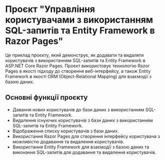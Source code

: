 # Проєкт "Управління користувачами з використанням SQL-запитів та Entity Framework в Razor Pages"
Це приклад проєкту, який демонструє, як додавати та видаляти користувачів з використанням SQL-запитів та Entity Framework в ASP.NET Core Razor Pages. Проєкт використовує технологію Razor Pages в якості підходу до створення веб-інтерфейсу, а також Entity Framework в якості ORM (Object-Relational Mapping) для взаємодії з базою даних.

## Основні функції проєкту
- Давання нових користувачів до бази даних з використанням SQL-запитів та Entity Framework.
- Видалення існуючих користувачів з бази даних з використанням SQL-запитів та Entity Framework.
- Відображення списку користувачів з бази даних.
- Використання Razor Pages для створення інтерфейсу користувача з можливістю додавання та видалення користувачів.
- Використання Entity Framework для взаємодії з базою даних та виконання SQL-запитів для додавання та видалення користувачів.
